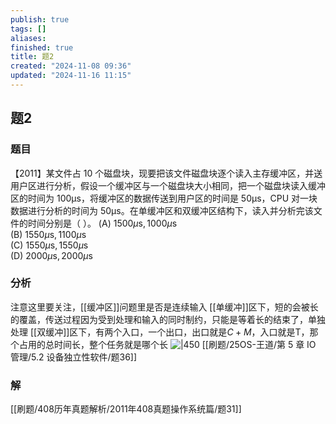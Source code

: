 ```yaml
---
publish: true
tags: []
aliases: 
finished: true
title: 题2
created: "2024-11-08 09:36"
updated: "2024-11-16 11:15"
---
```

## 题2
### 题目
【2011】某文件占 10 个磁盘块，现要把该文件磁盘块逐个读入主存缓冲区，并送用户区进行分析，假设一个缓冲区与一个磁盘块大小相同，把一个磁盘块读入缓冲区的时间为 100μs，将缓冲区的数据传送到用户区的时间是 50μs，CPU 对一块数据进行分析的时间为 50μs。在单缓冲区和双缓冲区结构下，读入并分析完该文件的时间分别是（ ）。
(A) ${1500\mu }\mathrm{s},{1000\mu }\mathrm{s}$  
(B) ${1550\mu }\mathrm{s},{1100\mu }\mathrm{s}$  
(C) ${1550\mu }\mathrm{s},{1550\mu }\mathrm{s}$  
(D) ${2000\mu }\mathrm{s},{2000\mu }\mathrm{s}$
### 分析
注意这里要关注，[[缓冲区]]问题里是否是连续输入
[[单缓冲]]区下，短的会被长的覆盖，传送过程因为受到处理和输入的同时制约，只能是等着长的结束了，单独处理
[[双缓冲]]区下，有两个入口，一个出口，出口就是$C+M$，入口就是T，那个占用的总时间长，整个任务就是哪个长
![|450](https://img.hwenyi.live/202411161915939.webp)
[[刷题/25OS-王道/第 5 章 IO 管理/5.2 设备独立性软件/题36]]
### 解
[[刷题/408历年真题解析/2011年408真题操作系统篇/题31]]